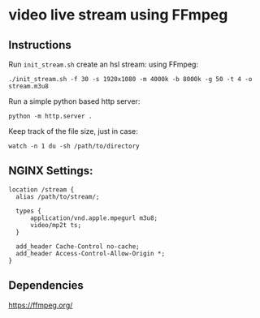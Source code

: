# video live stream using FFmpeg

## Instructions

Run `init_stream.sh` create an hsl stream: using FFmpeg:

```console
./init_stream.sh -f 30 -s 1920x1080 -m 4000k -b 8000k -g 50 -t 4 -o stream.m3u8
```

Run a simple python based http server:

```console
python -m http.server .
```

Keep track of the file size, just in case:

```console
watch -n 1 du -sh /path/to/directory
```

## NGINX Settings:

```
location /stream {
  alias /path/to/stream/;

  types {
      application/vnd.apple.mpegurl m3u8;
      video/mp2t ts;
  }

  add_header Cache-Control no-cache;
  add_header Access-Control-Allow-Origin *;
}
```

## Dependencies

<a href="https://ffmpeg.org/" target="_blank">https://ffmpeg.org/</a>


